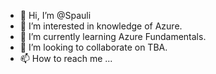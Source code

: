 - 👋 Hi, I’m @Spauli
- 👀 I’m interested in knowledge of Azure.
- 🌱 I’m currently learning Azure Fundamentals.
- 💞️ I’m looking to collaborate on TBA.
- 📫 How to reach me ...

<!---
Spauli/Spauli is a ✨ special ✨ repository because its `README.md` (this file) appears on your GitHub profile.
You can click the Preview link to take a look at your changes.
--->

